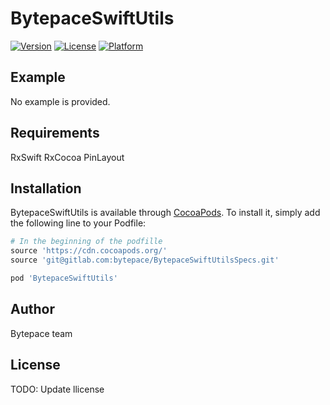 # BytepaceSwiftUtils

[![Version](https://img.shields.io/cocoapods/v/BytepaceSwiftUtils.svg?style=flat)](https://cocoapods.org/pods/BytepaceSwiftUtils)
[![License](https://img.shields.io/cocoapods/l/BytepaceSwiftUtils.svg?style=flat)](https://cocoapods.org/pods/BytepaceSwiftUtils)
[![Platform](https://img.shields.io/cocoapods/p/BytepaceSwiftUtils.svg?style=flat)](https://cocoapods.org/pods/BytepaceSwiftUtils)

## Example

No example is provided.

## Requirements

RxSwift
RxCocoa
PinLayout

## Installation

BytepaceSwiftUtils is available through [CocoaPods](https://cocoapods.org). To install
it, simply add the following line to your Podfile:

```ruby
# In the beginning of the podfille
source 'https://cdn.cocoapods.org/'
source 'git@gitlab.com:bytepace/BytepaceSwiftUtilsSpecs.git'

pod 'BytepaceSwiftUtils'
```

## Author

Bytepace team

## License

TODO: Update llicense

